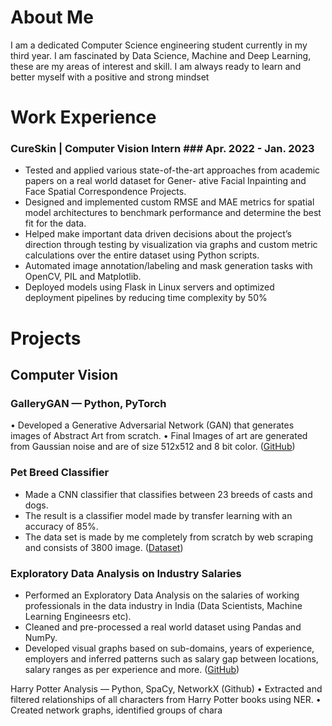# **About Me**

I am a dedicated Computer Science engineering student currently in my third year. I am fascinated by Data Science, Machine and Deep Learning, these are my areas of interest and skill. I am always ready to learn and better myself with a positive and strong mindset

# **Work Experience**

### CureSkin | Computer Vision Intern  ### Apr. 2022 - Jan. 2023

* Tested and applied various state-of-the-art approaches from academic papers on a real world dataset for Gener-
ative Facial Inpainting and Face Spatial Correspondence Projects.
* Designed and implemented custom RMSE and MAE metrics for spatial model architectures to benchmark
performance and determine the best fit for the data.
* Helped make important data driven decisions about the project’s direction through testing by visualization via
graphs and custom metric calculations over the entire dataset using Python scripts.
* Automated image annotation/labeling and mask generation tasks with OpenCV, PIL and Matplotlib.
* Deployed models using Flask in Linux servers and optimized deployment pipelines by reducing time complexity
by 50%


# **Projects**

## **Computer Vision** 

### **GalleryGAN**  — Python, PyTorch

• Developed a Generative Adversarial Network (GAN) that generates images of Abstract Art from scratch.
• Final Images of art are generated from Gaussian noise and are of size 512x512 and 8 bit color. ([GitHub](https://github.com/aseemdandgaval/GalleryGAN))

### Pet Breed Classifier

*   Made a CNN classifier that classifies between 23 breeds of casts and dogs.
*   The result is a classifier model made by transfer learning with an accuracy of 85%.
*   The data set is made by me completely from scratch by web scraping and consists
of 3800 image. ([Dataset](https://www.kaggle.com/aseemdandgaval/23-pet-breeds-image-classification))

### Exploratory Data Analysis on Industry Salaries

* Performed an Exploratory Data Analysis on the salaries of working professionals in
the data industry in India (Data Scientists, Machine Learning Engineesrs etc).
*  Cleaned and pre-processed a real world dataset using Pandas and NumPy.
*  Developed visual graphs based on sub-domains, years of experience, employers and inferred patterns such as
salary gap between locations, salary ranges as per experience and more. ([GitHub](https://github.com/aseemdandgaval/EDA-Salaries))

Harry Potter Analysis — Python, SpaCy, NetworkX (Github)
• Extracted and filtered relationships of all characters from Harry Potter books using NER.
• Created network graphs, identified groups of chara